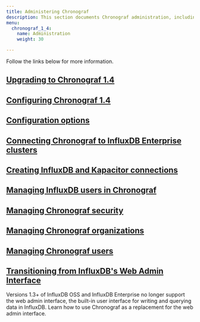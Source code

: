 ```yaml
---
title: Administering Chronograf
description: This section documents Chronograf administration, including configuration, InfluxDB Enterprise clusters, Kapacitor and InfluxDB connections, user and organization management, security, and upgrading.
menu:
  chronograf_1_4:
    name: Administration
    weight: 30

---
```


Follow the links below for more information.

## [Upgrading to Chronograf 1.4](/chronograf/v1.4/administration/upgrading/)

## [Configuring Chronograf 1.4](/chronograf/v1.4/administration/configuration/)

## [Configuration options](/chronograf/v1.4/administration/config-options/)

## [Connecting Chronograf to InfluxDB Enterprise clusters](/chronograf/v1.4/administration/chrono-on-clusters/)

## [Creating InfluxDB and Kapacitor connections](/chronograf/v1.4/administration/creating-connections/)

## [Managing InfluxDB users in Chronograf](/chronograf/v1.4/administration/managing-influxdb-users/)

## [Managing Chronograf security](/chronograf/v1.4/administration/managing-security/)

## [Managing Chronograf organizations](/chronograf/v1.4/administration/managing-organizations/)

## [Managing Chronograf users](/chronograf/v1.4/administration/managing-chronograf-users/)

## [Transitioning from InfluxDB's Web Admin Interface](/chronograf/v1.4/guides/transition-web-admin-interface/)
Versions 1.3+ of InfluxDB OSS and InfluxDB Enterprise no longer support the web admin interface, the built-in user interface for writing and querying data in InfluxDB.
Learn how to use Chronograf as a replacement for the web admin interface.

